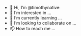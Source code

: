 - 👋 Hi, I’m @timothynative
- 👀 I’m interested in ...
- 🌱 I’m currently learning ...
- 💞️ I’m looking to collaborate on ...
- 📫 How to reach me ...

<!---
timothynative/timothynative is a ✨ special ✨ repository because its `README.md` (this file) appears on your GitHub profile.
You can click the Preview link to take a look at your changes.
--->
